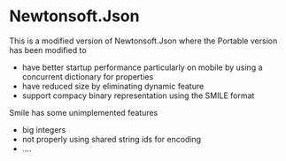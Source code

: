 # Newtonsoft.Json

This is a modified version of Newtonsoft.Json where the Portable version has been modified to
- have better startup performance particularly on mobile by using a concurrent dictionary for properties
- have reduced size by eliminating dynamic feature 
- support compacy binary representation using the SMILE format

Smile has some unimplemented features
- big integers
- not properly using shared string ids for encoding
- ....
